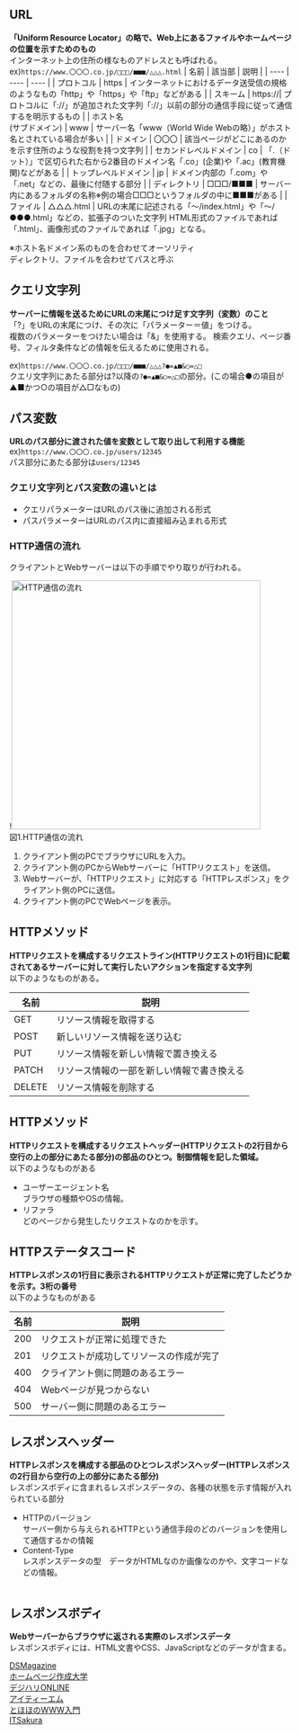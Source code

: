 ## URL
**「Uniform Resource Locator」の略で、Web上にあるファイルやホームページの位置を示すためのもの**<br>
インターネット上の住所の様なものアドレスとも呼ばれる。<br>
ex)```https://www.〇〇〇.co.jp/□□□/■■■/△△△.html```
| 名前 | 該当部 | 説明 |
| ---- | ---- | ---- |
| プロトコル | https | インターネットにおけるデータ送受信の規格のようなもの「http」や「https」や「ftp」などがある |
| スキーム | https://| プロトコルに「://」が追加された文字列「://」以前の部分の通信手段に従って通信するを明示するもの |
| ホスト名<br>(サブドメイン) | www | サーバー名「www（World Wide Webの略）」がホスト名とされている場合が多い |
| ドメイン | 〇〇〇 | 該当ページがどこにあるのかを示す住所のような役割を持つ文字列 |
| セカンドレベルドメイン | co | 「.（ドット）」で区切られた右から2番目のドメイン名「.co」(企業)や「.ac」(教育機関)などがある |
| トップレベルドメイン | jp | ドメイン内部の「.com」や「.net」などの、最後に付随する部分 |
| ディレクトリ | □□□/■■■  | サーバー内にあるフォルダの名称※例の場合□□□というフォルダの中に■■■がある |
| ファイル | △△△.html | URLの末尾に記述される「～/index.html」や「～/●●●.html」などの、拡張子のついた文字列 HTML形式のファイルであれば「.html」、画像形式のファイルであれば「.jpg」となる。 

※ホスト名ドメイン系のものを合わせてオーソリティ<br>
ディレクトリ、ファイルを合わせてパスと呼ぶ

## クエリ文字列
**サーバーに情報を送るためにURLの末尾につけ足す文字列（変数）のこと**<br>
「?」をURLの末尾につけ、その次に「パラメーター＝値」をつける。<br>
複数のパラメーターをつけたい場合は「&」を使用する。
検索クエリ、ページ番号、フィルタ条件などの情報を伝えるために使用される。<br>

ex)```https://www.〇〇〇.co.jp/□□□/■■■/△△△?●=▲■&○=△□```<br>
クエリ文字列にあたる部分は?以降の```?●=▲■&○=△□```の部分。(この場合●の項目が▲■かつ○の項目が△□なもの)

## パス変数
**URLのパス部分に渡された値を変数として取り出して利用する機能**<br>
 ex)```https://www.〇〇〇.co.jp/users/12345```<br>
パス部分にあたる部分は```users/12345```

### クエリ文字列とパス変数の違いとは<br>
- クエリパラメーターはURLのパス後に追加される形式<br>
- パスパラメーターはURLのパス内に直接組み込まれる形式


### HTTP通信の流れ

クライアントとWebサーバーは以下の手順でやり取りが行われる。

!<img width="443" alt="HTTP通信の流れ" src="https://github.com/tdevilizo/kadai5/assets/145487057/335dc61b-0a37-4d2a-858f-b9932b717a13"><br>
図1.HTTP通信の流れ

1. クライアント側のPCでブラウザにURLを入力。
2. クライアント側のPCからWebサーバーに「HTTPリクエスト」を送信。
3. Webサーバーが、「HTTPリクエスト」に対応する「HTTPレスポンス」をクライアント側のPCに送信。
4. クライアント側のPCでWebページを表示。


## HTTPメソッド
**HTTPリクエストを構成するリクエストライン(HTTPリクエストの1行目)に記載されてあるサーバーに対して実行したいアクションを指定する文字列**<br>
以下のようなものがある。

| 名前 | 説明 |
| ---- | ---- |
| GET | リソース情報を取得する |
| POST | 新しいリソース情報を送り込む |
| PUT | リソース情報を新しい情報で置き換える |
| PATCH | リソース情報の一部を新しい情報で書き換える |
| DELETE | リソース情報を削除する |

## HTTPメソッド
**HTTPリクエストを構成するリクエストヘッダー(HTTPリクエストの2行目から空行の上の部分にあたる部分)の部品のひとつ。制御情報を記した領域。**<br>
以下のようなものがある

- ユーザーエージェント名<br>
ブラウザの種類やOSの情報。<br>
- リファラ<br>
どのページから発生したリクエストなのかを示す。<br>

## HTTPステータスコード
**HTTPレスポンスの1行目に表示されるHTTPリクエストが正常に完了したどうかを示す。3桁の番号**<br>
以下のようなものがある

| 名前 | 説明 |
| ---- | ---- |
| 200 | リクエストが正常に処理できた|
| 201 | リクエストが成功してリソースの作成が完了|
| 400 | クライアント側に問題のあるエラー|
| 404 | Webページが見つからない |
| 500 | サーバー側に問題のあるエラー|

## レスポンスヘッダー
**HTTPレスポンスを構成する部品のひとつレスポンスヘッダー(HTTPレスポンスの2行目から空行の上の部分にあたる部分)**<br>
レスポンスボディに含まれるレスポンスデータの、各種の状態を示す情報が入れられている部分<br>

- HTTPのバージョン<br>
サーバー側から与えられるHTTPという通信手段のどのバージョンを使用して通信するかの情報<br>
- Content-Type<br>
レスポンスデータの型　データがHTMLなのか画像なのかや、文字コードなどの情報。<br> 

## レスポンスボディ
**Webサーバーからブラウザに返される実際のレスポンスデータ**<br>
レスポンスボディには、HTML文書やCSS、JavaScriptなどのデータが含まる。



[DSMagazine](https://ds-b.jp/media/)<br>
[ホームページ作成大学](https://www.best-hp.jp/univ/)<br>
[デジハリONLINE](https://online.dhw.co.jp)<br>
[アイティーエム](https://www.itmanage.co.jp/)<br>
[とほほのWWW入門](https://www.tohoho-web.com/www.htm)<br>
[ITSakura](https://itsakura.com/)<br>

